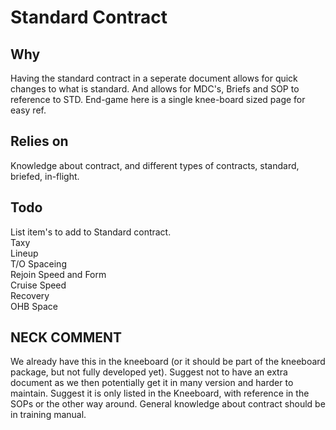 # Standard Contract

## Why

Having the standard contract in a seperate document allows for quick changes to what is standard. And allows for MDC's, Briefs and SOP to reference to STD. End-game here is a single knee-board sized page for easy ref.

## Relies on

Knowledge about contract, and different types of contracts, standard, briefed, in-flight.

## Todo

List item's to add to Standard contract.  
Taxy  
Lineup  
T/O Spaceing  
Rejoin Speed and Form  
Cruise Speed  
Recovery  
OHB Space  


## NECK COMMENT
We already have this in the kneeboard (or it should be part of the kneeboard package, but not fully developed yet). Suggest not to have an extra document 
as we then potentially get it in many version and harder to maintain. 
Suggest it is only listed in the Kneeboard, with reference in the SOPs or the other way around. General knowledge about contract should be in training manual.
